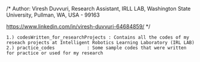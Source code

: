/* 									Author: Viresh Duvvuri,
										Research Assistant,
										IRLL LAB, Washington State University, 
										Pullman, WA, USA - 99163

https://www.linkedin.com/in/viresh-duvvuri-64684859/ */


	1.) codesWritten_for_researchProjects : Contains all the codes of my reseach projects at Intelligent Robotics Learning Laboratory (IRL LAB)
	2.) practice_codes		      : Some sample codes that were written for practice or used for my research
